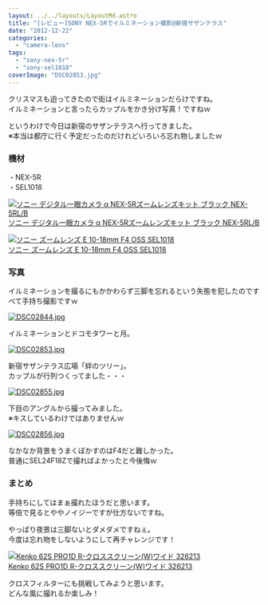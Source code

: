 ```yaml
---
layout: ../../layouts/LayoutMd.astro
title: "[レビュー]SONY NEX-5Rでイルミネーション撮影@新宿サザンテラス"
date: "2012-12-22"
categories: 
  - "camera-lens"
tags: 
  - "sony-nex-5r"
  - "sony-sel1018"
coverImage: "DSC02853.jpg"
---
```


クリスマスも迫ってきたので街はイルミネーションだらけですね。  
イルミネーションと言ったらカップルをかき分け写真！ですねｗ

というわけで今日は新宿のサザンテラスへ行ってきました。  
※本当は都庁に行く予定だったのだけれどいろいろ忘れ物しましたｗ

### 機材

・NEX-5R  
・SEL1018

[![ソニー デジタル一眼カメラ α NEX-5Rズームレンズキット ブラック NEX-5RL/B](/wp/images/41Ihx2NlCKL._SL160_.jpg)  
ソニー デジタル一眼カメラ α NEX-5Rズームレンズキット ブラック NEX-5RL/B  
](https://www.amazon.co.jp/exec/obidos/ASIN/B009Z3PCII/mizuka123-22/ref=nosim)

[![ソニー ズームレンズ E 10-18mm F4 OSS SEL1018](/wp/images/31C%2BEiE2-%2BL._SL160_.jpg)  
ソニー ズームレンズ E 10-18mm F4 OSS SEL1018  
](https://www.amazon.co.jp/exec/obidos/ASIN/B009Z3PBZC/mizuka123-22/ref=nosim)

### 写真

イルミネーションを撮るにもかかわらず三脚を忘れるという失態を犯したのですべて手持ち撮影ですｗ

[![DSC02844.jpg](/wp/images/8296429795_e41f75db23.jpg)](http://www.flickr.com/photos/67522130@N08/8296429795/ "DSC02844.jpg")

イルミネーションとドコモタワーと月。

[![DSC02853.jpg](/wp/images/8296430353_c6eca6a312.jpg)](http://www.flickr.com/photos/67522130@N08/8296430353/ "DSC02853.jpg")

新宿サザンテラス広場「絆のツリー」。  
カップルが行列つくってました・・・

[![DSC02855.jpg](/wp/images/8296431083_63096201c7.jpg)](http://www.flickr.com/photos/67522130@N08/8296431083/ "DSC02855.jpg")

下目のアングルから撮ってみました。  
※キスしているわけではありませんｗ

[![DSC02856.jpg](/wp/images/8297481408_7d0693d38d.jpg)](http://www.flickr.com/photos/67522130@N08/8297481408/ "DSC02856.jpg")

なかなか背景をうまくぼかすのはF4だと難しかった。  
普通にSEL24F18Zで撮ればよかったと今後悔ｗ

### まとめ

手持ちにしてはまぁ撮れたほうだと思います。  
等倍で見るとややノイジーですが仕方ないですね。

やっぱり夜景は三脚ないとダメダメですねぇ。  
今度は忘れ物をしないようにして再チャレンジです！

[![Kenko 62S PRO1D R-クロススクリーン(W)ワイド 326213](/wp/images/41ofwWxpq1L._SL160_.jpg)  
Kenko 62S PRO1D R-クロススクリーン(W)ワイド 326213  
](https://www.amazon.co.jp/exec/obidos/ASIN/B000PJ59JI/mizuka123-22/ref=nosim)

クロスフィルターにも挑戦してみようと思います。  
どんな風に撮れるか楽しみ！
